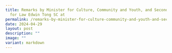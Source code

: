 ```yaml
---
title: Remarks by Minister for Culture, Community and Youth, and Second Minister
  for Law Edwin Tong SC at
permalink: /remarks-by-minister-for-culture-community-and-youth-and-second-minister-for-law-edwin-tong-sc-at/
date: 2024-04-29
layout: post
description: ""
image: ""
variant: markdown
---
```

